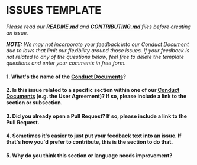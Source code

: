 # ISSUES TEMPLATE

*Please read our [**README.md**](README.md) and [**CONTRIBUTING.md**](contributing.md) files before creating an issue.*

***NOTE:** [We](terminology.md#era-of-health) may not incorporate your feedback into our [Conduct Document](terminology.md#conduct-documents) due to laws that limit our flexibility around those issues. If your feedback is not related to any of the questions below, feel free to delete the template questions and enter your comments in free form.*

#### 1. What's the name of the [Conduct Documents](terminology.md#conduct-documents)?

#### 2. Is this issue related to a specific section within one of our [Conduct Documents](terminology.md#conduct-documents) (e.g. the User Agreement)? If so, please include a link to the section or subsection.

#### 3. Did you already open a Pull Request? If so, please include a link to the Pull Request.

#### 4. Sometimes it's easier to just put your feedback text into an issue. If that's how you'd prefer to contribute, this is the section to do that.

#### 5. Why do you think this section or language needs improvement?
